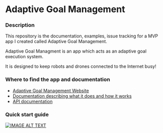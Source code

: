 # Adaptive Goal Management #

### Description ###

This repository is the documentation, examples, issue tracking for a MVP app I created called Adaptive Goal Management.

Adaptive Goal Managment is an app which acts as an adaptive goal execution system.  

It is designed to keep robots and drones connected to the Internet busy!

### Where to find the app and documentation ###

- [Adaptive Goal Management Website](https://adaptive-goal-management.herokuapp.com/)
- [Documentation describing what it does and how it works](https://github.com/mukmalone/AdpativeGoalManagement/blob/master/documentation/Adaptive%20Goal%20Management-Overview.pdf)
- [API documentation](https://github.com/mukmalone/AdpativeGoalManagement/blob/master/documentation/API_Documentation.md)

### Quick start guide ###
[![IMAGE ALT TEXT](http://img.youtube.com/vi/ex2v6yrXj6A/0.jpg)](https://youtu.be/ex2v6yrXj6A "AGM Quick Start")




